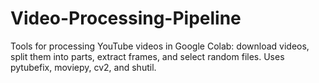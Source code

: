 # Video-Processing-Pipeline
Tools for processing YouTube videos in Google Colab: download videos, split them into parts, extract frames, and select random files. Uses pytubefix, moviepy, cv2, and shutil.

